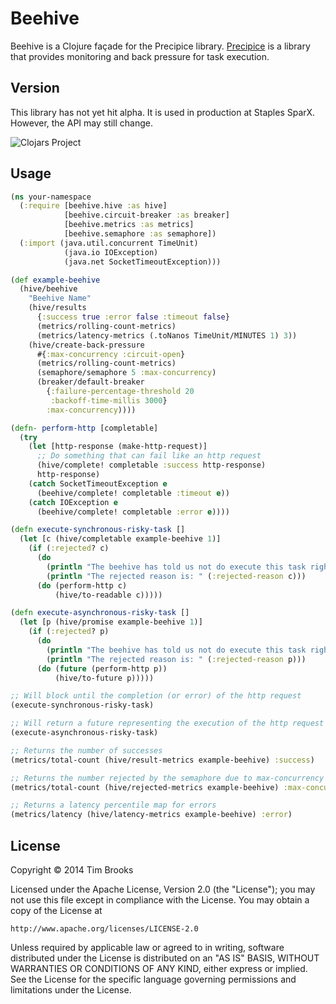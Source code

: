 # Beehive

Beehive is a Clojure façade for the Precipice library. [Precipice](https://github.com/tbrooks8/Precipice) is a
library that provides monitoring and back pressure for task execution.

## Version

This library has not yet hit alpha. It is used in production at Staples SparX. However, the API may still change.

![Clojars Project](http://clojars.org/net.uncontended/beehive/latest-version.svg)

## Usage

```clojure
(ns your-namespace
  (:require [beehive.hive :as hive]
            [beehive.circuit-breaker :as breaker]
            [beehive.metrics :as metrics]
            [beehive.semaphore :as semaphore])
  (:import (java.util.concurrent TimeUnit)
            (java.io IOException)
            (java.net SocketTimeoutException)))

(def example-beehive
  (hive/beehive
    "Beehive Name"
    (hive/results
      {:success true :error false :timeout false}
      (metrics/rolling-count-metrics)
      (metrics/latency-metrics (.toNanos TimeUnit/MINUTES 1) 3))
    (hive/create-back-pressure
      #{:max-concurrency :circuit-open}
      (metrics/rolling-count-metrics)
      (semaphore/semaphore 5 :max-concurrency)
      (breaker/default-breaker
        {:failure-percentage-threshold 20
         :backoff-time-millis 3000}
        :max-concurrency))))

(defn- perform-http [completable]
  (try
    (let [http-response (make-http-request)]
      ;; Do something that can fail like an http request
      (hive/complete! completable :success http-response)
      http-response)
    (catch SocketTimeoutException e
      (beehive/complete! completable :timeout e))
    (catch IOException e
      (beehive/complete! completable :error e))))

(defn execute-synchronous-risky-task []
  (let [c (hive/completable example-beehive 1)]
    (if (:rejected? c)
      (do
        (println "The beehive has told us not do execute this task right now")
        (println "The rejected reason is: " (:rejected-reason c)))
      (do (perform-http c)
          (hive/to-readable c)))))

(defn execute-asynchronous-risky-task []
  (let [p (hive/promise example-beehive 1)]
    (if (:rejected? p)
      (do
        (println "The beehive has told us not do execute this task right now")
        (println "The rejected reason is: " (:rejected-reason p)))
      (do (future (perform-http p))
          (hive/to-future p)))))

;; Will block until the completion (or error) of the http request
(execute-synchronous-risky-task)

;; Will return a future representing the execution of the http request
(execute-asynchronous-risky-task)

;; Returns the number of successes
(metrics/total-count (hive/result-metrics example-beehive) :success)

;; Returns the number rejected by the semaphore due to max-concurrency being violated
(metrics/total-count (hive/rejected-metrics example-beehive) :max-concurrency)

;; Returns a latency percentile map for errors
(metrics/latency (hive/latency-metrics example-beehive) :error)
```

## License

Copyright © 2014 Tim Brooks

Licensed under the Apache License, Version 2.0 (the "License");
you may not use this file except in compliance with the License.
You may obtain a copy of the License at

    http://www.apache.org/licenses/LICENSE-2.0

Unless required by applicable law or agreed to in writing, software
distributed under the License is distributed on an "AS IS" BASIS,
WITHOUT WARRANTIES OR CONDITIONS OF ANY KIND, either express or implied.
See the License for the specific language governing permissions and
limitations under the License.